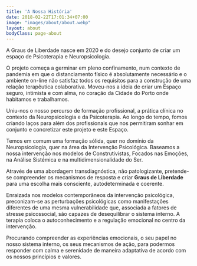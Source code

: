 ```yaml
---
title: 'A Nossa História'
date: 2018-02-22T17:01:34+07:00
image: "images/about/about.webp"
layout: about
bodyClass: page-about
---
```


A Graus de Liberdade nasce em 2020 e do desejo conjunto de criar um espaço de Psicoterapia e Neuropsicologia.

O projeto começa a germinar em pleno confinamento, num contexto de pandemia em que o distanciamento físico é absolutamente necessário e o ambiente on-line não satisfaz todos os requisitos para a construção de uma relação terapêutica colaborativa. Moveu-nos a ideia de criar um Espaço seguro, intimista e com alma, no coração da Cidade do Porto onde habitamos e trabalhamos.

Uniu-nos o nosso percurso de formação profissional, a prática clínica no contexto da Neuropsicologia e da Psicoterapia. Ao longo do tempo, fomos criando laços para além dos profissionais que nos permitiram sonhar em conjunto e concretizar este projeto e este Espaço.

Temos em comum uma formação sólida, quer no domínio da Neuropsicologia, quer na área da Intervenção Psicológica. Baseamos a nossa intervenção nos modelos de Construtivistas, Focados nas Emoções, na Análise Sistémica e na multidimensionalidade do Ser.

Através de uma abordagem transdiagnóstica, não patologizante, pretende-se compreender os mecanismos de resposta e criar **Graus de Liberdade** para uma escolha mais consciente, autodeterminada e coerente.

Enraizada nos modelos contemporâneos da intervenção psicológica, preconizam-se as perturbações psicológicas como manifestações diferentes de uma mesma vulnerabilidade que, associada a fatores de stresse psicossocial, são capazes de desequilibrar o sistema interno. A terapia coloca o autoconhecimento e a regulação emocional no centro da intervenção.

Procurando compreender as experiências emocionais, o seu papel no nosso sistema interno, os seus mecanismos de ação, para podermos responder com calma e serenidade de maneira adaptativa de acordo com os nossos princípios e valores.
